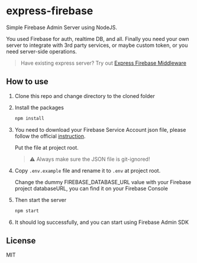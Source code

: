 # express-firebase

Simple Firebase Admin Server using NodeJS.

You used Firebase for auth, realtime DB, and all. Finally you need your own server
to integrate with 3rd party services, or maybe custom token, or you need server-side operations.

> Have existing express server? Try out [Express Firebase Middleware](https://github.com/antonybudianto/express-firebase-middleware)

## How to use
1. Clone this repo and change directory to the cloned folder
2. Install the packages

   ```sh
   npm install
   ```

3. You need to download your Firebase Service Account json file, please follow the official [instruction](https://firebase.google.com/docs/admin/setup).

    Put the file at project root.

    > :warning: Always make sure the JSON file is git-ignored!

4. Copy `.env.example` file and rename it to `.env` at project root.

    Change the dummy FIREBASE_DATABASE_URL value with your Firebase project databaseURL, you can find it on your Firebase Console

5. Then start the server
    ```sh
    npm start
    ```
6. It should log successfully, and you can start using Firebase Admin SDK

## License
MIT
